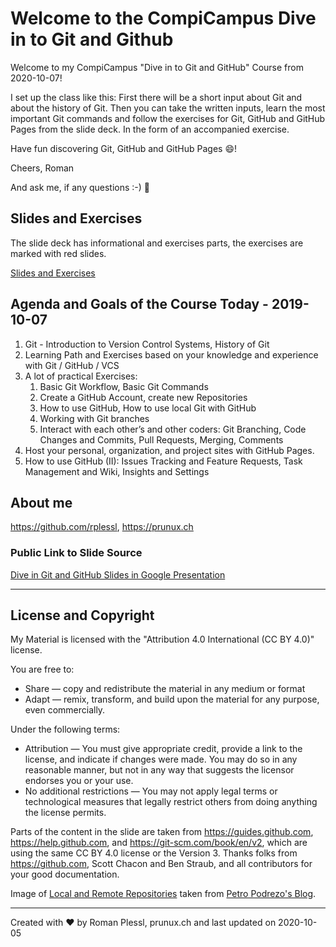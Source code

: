 # Welcome to the CompiCampus Dive in to Git and Github

Welcome to my CompiCampus "Dive in to Git and GitHub" Course from 2020-10-07!

I set up the class like this: First there will be a short input about Git and about the history of Git. Then you can take the written inputs, learn the most important Git commands and follow the exercises for Git, GitHub and GitHub Pages from the slide deck. In the form of an accompanied exercise.

Have fun discovering Git, GitHub and GitHub Pages :smile:!

Cheers, Roman

And ask me, if any questions :-) :raised_hands:

## Slides and Exercises

The slide deck has informational and exercises parts, the exercises are marked with red slides.

[Slides and Exercises](https://github.com/rplessl/compicampus-git-intro/blob/master/docs/CompiCampus%20-%20Dive%20in%20to%20Git%20and%20GitHub%20-%202020-10-07.pdf)

## Agenda and Goals of the Course Today - 2019-10-07

1. Git - Introduction to Version Control Systems, History of Git
2. Learning Path and Exercises based on your knowledge and experience with Git / GitHub / VCS
3. A lot of practical Exercises:
   1. Basic Git Workflow, Basic Git Commands
   2. Create a GitHub Account, create new Repositories
   3. How to use GitHub, How to use local Git with GitHub
   4. Working with Git branches
   5. Interact with each other’s and other coders: Git Branching, Code Changes and Commits, Pull Requests, Merging, Comments
4. Host your personal, organization, and project sites with GitHub Pages.
5. How to use GitHub (II): Issues Tracking and Feature Requests, Task Management and Wiki, Insights and Settings
 

## About me

https://github.com/rplessl, https://prunux.ch

### Public Link to Slide Source

[Dive in Git and GitHub Slides in Google Presentation](https://docs.google.com/presentation/d/1Y2cGmMPHFYcVj98PjJbdCVxmyq3qlyT8EBGf5eNrTnI/edit?usp=sharing)

---

## License and Copyright

My Material is licensed with the "Attribution 4.0 International (CC BY 4.0)" license.

You are free to:
* Share — copy and redistribute the material in any medium or format
* Adapt — remix, transform, and build upon the material for any purpose, even commercially.

Under the following terms:
* Attribution — You must give appropriate credit, provide a link to the license, and indicate if changes were made. You may do so in any reasonable manner, but not in any way that suggests the licensor endorses you or your use.
* No additional restrictions — You may not apply legal terms or technological measures that legally restrict others from doing anything the license permits.

Parts of the content in the slide are taken from https://guides.github.com, https://help.github.com, and https://git-scm.com/book/en/v2, which are using the same CC BY 4.0 license or the Version 3. Thanks folks from https://github.com, Scott Chacon and Ben Straub, and all contributors for your good documentation.

Image of [Local and Remote Repositories](http://blog.podrezo.com/wp-content/uploads/2014/09/git-operations.png) taken from [Petro Podrezo's Blog](http://blog.podrezo.com).

---

Created with :heart: by Roman Plessl, prunux.ch and last updated on 2020-10-05
